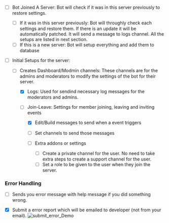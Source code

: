 -   [ ] Bot Joined A Server: Bot will check if it was in this server previously to restore settings.
    -   [ ] If it was in this server previously: Bot will throughly check each settings and restore them. If there is an update it will be automatically patched. It will send a message to logs channel. All the setups are listed in next section.
    -   [ ] If this is a new server: Bot will setup everything and add them to database
-   [ ] Initial Setups for the server:

    -   [ ] Creates Dashboard/Modmin channels: These channels are for the admins and moderators to modify the settings of the bot for their server.

        -   [x] Logs: Used for sendind necessary log messages for the moderators and admins.

        -   [ ] Join-Leave: Settings for member joining, leaving and inviting events

            -   [x] Edit/Build messages to send when a event triggers
            -   [ ] Set channels to send those messages
            -   [ ] Extra addons or settings

                -   [ ] Create a private channel for the user. No need to take extra steps to create a support channel for the user.
                -   [ ] Set a role to be given to the user when they join the server.

### Error Handling

-   [ ] Sends you error message with help message if you did something wrong.

-   [x] Submit a error report which will be emailed to developer (not from your email).
        ![submit_error_Demo](https://user-images.githubusercontent.com/72933395/226837034-8bdb805e-5514-4cc2-8759-4b795b19aa05.gif)
